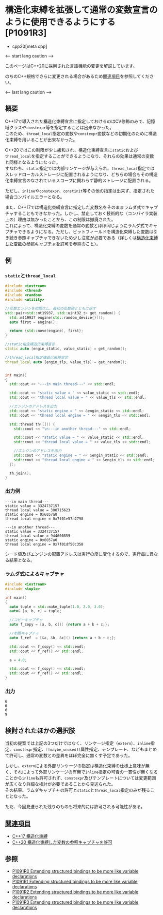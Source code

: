 # 構造化束縛を拡張して通常の変数宣言のように使用できるようにする [P1091R3]
* cpp20[meta cpp]

<-- start lang caution -->

このページはC++20に採用された言語機能の変更を解説しています。

のちのC++規格でさらに変更される場合があるため[関連項目](#relative_page)を参照してください。

<-- last lang caution -->

## 概要
C++17で導入された構造化束縛宣言に指定しておけるのはCV修飾のみで、記憶域クラスや`constexpr`等を指定することは出来なかった。  
このため、`thread_local`指定の変数や`constexpr`変数などの初期化のために構造化束縛を用いることが出来なかった。

C++20ではこの制限が少し緩和され、構造化束縛宣言に`static`および`thread_local`を指定することができるようになり、それらの効果は通常の変数と同様となるようになった。  
すなわち、`static`指定では内部リンケージが与えられ、`thread_local`指定ではスレッドローカルストレージに配置されるようになり、どちらの場合もその構造化束縛宣言のなされているスコープに関わらず静的ストレージに配置される。

ただし、`inline`や`constexpr`、`constinit`等その他の指定は出来ず、指定された場合コンパイルエラーとなる。

また、C++17では構造化束縛宣言に指定した変数名をそのままラムダ式でキャプチャすることもできなかった。しかし、禁止しておく技術的な（コンパイラ実装上の）理由は無かったことから、この制限は撤廃された。  
これによって、構造化束縛の変数を通常の変数とほぼ同じようにラムダ式でキャプチャできるようになる。ただし、ビットフィールドを構造化束縛した変数は引き続き参照キャプチャできないため少し注意が必要である（詳しくは[構造化束縛した変数の参照キャプチャを許可](/lang/cpp20/reference_capture_of_structured_bindings.md)を参照のこと）。


## 例

### `static`と`thread_local`

```cpp example
#include <iostream>
#include <thread>
#include <random>
#include <utility>

//乱数エンジンを初期化し、最初の乱数値とともに返す
std::pair<std::mt19937, std::uint32_t> get_random() {
  std::mt19937 engine(std::random_device{}());
  auto first = engine();

  return {std::move(engine), first};
}

//static指定構造化束縛宣言
static auto [engin_static, value_static] = get_random();

//thread_local指定構造化束縛宣言
thread_local auto [engin_tls, value_tls] = get_random();


int main()
{
  std::cout << "---in main thread---" << std::endl;

  std::cout << "static value = " << value_static << std::endl;
  std::cout << "thread local value = " << value_tls << std::endl;

  //エンジンのアドレスを出力
  std::cout << "static engine = " << &engin_static << std::endl;
  std::cout << "thread local engine = " << &engin_tls << std::endl;

  std::thread th([]() {
    std::cout << "\n---in another thread---" << std::endl;

    std::cout << "static value = " << value_static << std::endl;
    std::cout << "thread local value = " << value_tls << std::endl;

    //エンジンのアドレスを出力
    std::cout << "static engine = " << &engin_static << std::endl;
    std::cout << "thread local engine = " << &engin_tls << std::endl;
  });

  th.join();
}
```

### 出力例
```
---in main thread---
static value = 3324737157
thread local value = 300715623
static engine = 0x6057a0
thread local engine = 0x7f01e57a2798

---in another thread---
static value = 3324737157
thread local value = 944600859
static engine = 0x6057a0
thread local engine = 0x7f01df50c358
```

シード値及びエンジンの配置アドレスは実行の度に変化するので、実行毎に異なる結果となる。

### ラムダ式によるキャプチャ
```cpp example
#include <iostream>
#include <tuple>

int main()
{
  auto tuple = std::make_tuple(1.0, 2.0, 3.0);
  auto& [a, b, c] = tuple;

  //コピーキャプチャ
  auto f_copy = [a, b, c]() {return a + b + c;};

  //参照キャプチャ
  auto f_ref  = [&a, &b, &c]() {return a + b + c;};

  std::cout << f_copy() << std::endl;
  std::cout << f_ref() << std::endl;

  a = 4.0;

  std::cout << f_copy() << std::endl;
  std::cout << f_ref() << std::endl;
}
```

### 出力
```
6
6
6
9
```

## 検討されたほかの選択肢

当初の提案では上記の3つだけではなく、リンケージ指定（`extern`）、`inline`指定、`constexpr`指定、`[[maybe_unused]]`属性指定、テンプレート、などもまとめて許可し、通常の変数との差異をほぼ完全に無くす予定であった。

しかし、`extern`による外部リンケージの指定は構造化束縛の仕様上意味が無く、それによって外部リンケージの有無で`inline`指定の可否の一貫性が無くなることから`inline`も許可されず、`constexpr`及びテンプレートについては変更範囲が広くなり詳細な検討が必要であることから見送られた。  
その結果、ラムダキャプチャの許可と`static`と`thread_local`指定のみが残ることとなった。

ただ、今回見送られた残りのものも将来的には許可される可能性がある。

## <a id="relative-page" href="#relative-page">関連項目</a>
- [C++17 構造化束縛](/lang/cpp17/structured_bindings.md)
- [C++20 構造化束縛した変数の参照キャプチャを許可](/lang/cpp20/reference_capture_of_structured_bindings.md)


## 参照
- [P1091R0 Extending structured bindings to be more like variable declarations](http://www.open-std.org/jtc1/sc22/wg21/docs/papers/2018/p1091r0.html)
- [P1091R1 Extending structured bindings to be more like variable declarations](http://www.open-std.org/jtc1/sc22/wg21/docs/papers/2018/p1091r1.html)
- [P1091R2 Extending structured bindings to be more like variable declarations](http://www.open-std.org/jtc1/sc22/wg21/docs/papers/2018/p1091r2.html)
- [P1091R3 Extending structured bindings to be more like variable declarations](http://www.open-std.org/jtc1/sc22/wg21/docs/papers/2019/p1091r3.html)